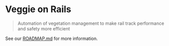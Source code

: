 # Veggie on Rails

<!-- TODO: Shields (see:shields.io) -->

> Automation of vegetation management to make rail track performance and safety more efficient

<!-- TODO: Project description w/ screenshots -->

See our [ROADMAP.md](ROADMAP.md) for more information.

<!--
## Table of Contents

- [Background](#background)
- [Usage](#usage)
    - [Deploy](#deploy)
- [Development](#development)
    - [Building](#building)
    - [Testing](#testing)
    - [Releasing](#releasing)
    - [Debugging](#debugging)
- [Contributing](#contributing)
- [Translation](#translation)
- [Support](#support)
- [Changelog](#changelog)
- [Support](#support)
- [Authors](#authors)
    - [Achknowledgements](#achknowledgements)
    - [Built With](#built-with)
-->